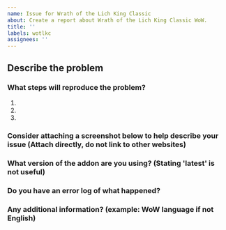 ```yaml
---
name: Issue for Wrath of the Lich King Classic
about: Create a report about Wrath of the Lich King Classic WoW.
title: ''
labels: wotlkc
assignees: ''
---
```


## Describe the problem


### What steps will reproduce the problem?

1.  
2.  
3.  

### Consider attaching a screenshot below to help describe your issue (Attach directly, do not link to other websites)


### What version of the addon are you using? (Stating 'latest' is not useful)


### Do you have an error log of what happened?


### Any additional information? (example: WoW language if not English)
